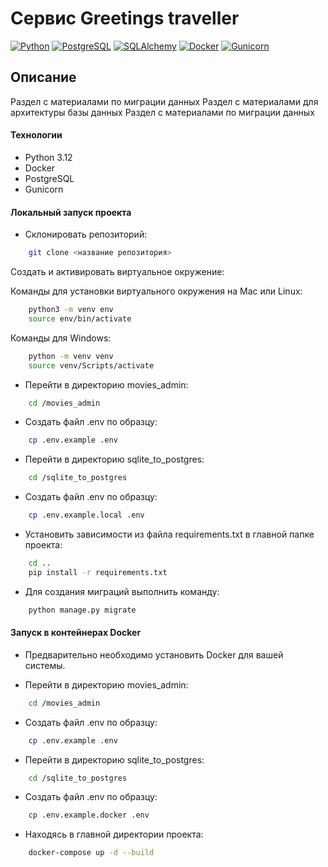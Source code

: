 # 

# Cервис Greetings traveller

[![Python](https://img.shields.io/badge/-Python-464646?style=flat-square&logo=Python)](https://www.python.org/)
[![PostgreSQL](https://img.shields.io/badge/-PostgreSQL-464646?style=flat-square&logo=PostgreSQL)](https://www.postgresql.org/)
[![SQLAlchemy](https://img.shields.io/badge/-SQLAlchemy-464646?style=flat-square&logo=SQLAlchemy)](https://www.sqlalchemy.org/)
[![Docker](https://img.shields.io/badge/-Docker-464646?style=flat-square&logo=docker)](https://www.docker.com/)
[![Gunicorn](https://img.shields.io/badge/-Gunicorn-464646?style=flat-square&logo=gunicorn)](https://gunicorn.org/)


## Описание

Раздел с материалами по миграции данных
Раздел c материалами для архитектуры базы данных
Раздел с материалами по миграции данных


#### Технологии

- Python 3.12
- Docker
- PostgreSQL
- Gunicorn

#### Локальный запуск проекта

- Склонировать репозиторий:

```bash
    git clone <название репозитория>
```

Cоздать и активировать виртуальное окружение:

Команды для установки виртуального окружения на Mac или Linux:

```bash
    python3 -m venv env
    source env/bin/activate
```

Команды для Windows:

```bash
    python -m venv venv
    source venv/Scripts/activate

```

- Перейти в директорию movies_admin:

```bash
    cd /movies_admin
```

- Создать файл .env по образцу:

```bash
    cp .env.example .env

```
- Перейти в директорию sqlite_to_postgres:

```bash
    cd /sqlite_to_postgres
```

- Создать файл .env по образцу:

```bash
    cp .env.example.local .env
```

- Установить зависимости из файла requirements.txt в главной папке проекта:

```bash
    cd ..
    pip install -r requirements.txt
```

- Для создания миграций выполнить команду:

```bash
    python manage.py migrate
```


#### Запуск в контейнерах Docker

- Предварительно необходимо установить Docker для вашей системы.


- Перейти в директорию movies_admin:

```bash
    cd /movies_admin
```

- Создать файл .env по образцу:

```bash
    cp .env.example .env

```
- Перейти в директорию sqlite_to_postgres:

```bash
    cd /sqlite_to_postgres
```

- Создать файл .env по образцу:

```bash
    cp .env.example.docker .env
```


- Находясь в главной директории проекта:


``` bash
    docker-compose up -d --build  
```

